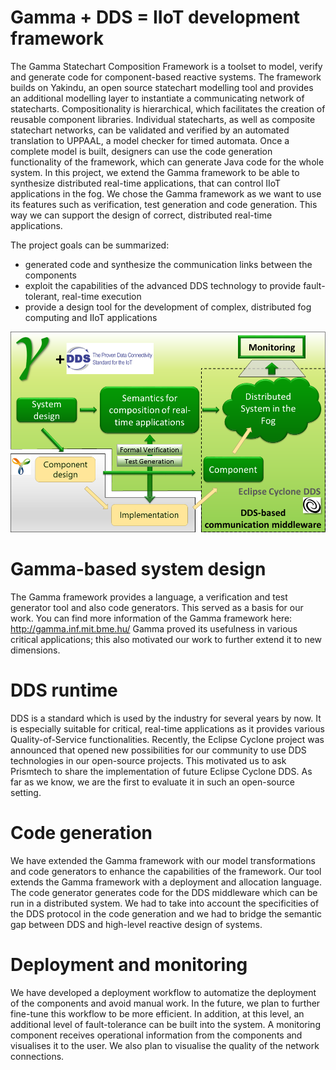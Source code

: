 ﻿
# Gamma + DDS = IIoT development framework

The Gamma Statechart Composition Framework is a toolset to model, verify and generate code for component-based reactive systems. The framework builds on Yakindu, an open source statechart modelling tool and provides an additional modelling layer to instantiate a communicating network of statecharts. Compositionality is hierarchical, which facilitates the creation of reusable component libraries. Individual statecharts, as well as composite statechart networks, can be validated and verified by an automated translation to UPPAAL, a model checker for timed automata. Once a complete model is built, designers can use the code generation functionality of the framework, which can generate Java code for the whole system.
In this project, we extend the Gamma framework to be able to synthesize distributed real-time applications, that can control IIoT applications in the fog. We chose the Gamma framework as we want to use its features such as verification, test generation and code generation. This way we can support the design of correct, distributed real-time applications.

The project goals can be summarized:
* generated code and synthesize the communication links between the components
* exploit the capabilities of the advanced DDS technology to provide fault-tolerant, real-time execution
* provide a design tool for the development of complex, distributed fog computing and IIoT applications


![Overview of our approach](gamma_IIoT_overview.png)


# Gamma-based system design
The Gamma framework provides a language, a verification and test generator tool and also code generators. This served as a basis for our work. You can find more information of the Gamma framework here: <http://gamma.inf.mit.bme.hu/>
Gamma proved its usefulness in various critical applications; this also motivated our work to further extend it to new dimensions.

# DDS runtime
DDS is a standard which is used by the industry for several years by now. It is especially suitable for critical, real-time applications as it provides various Quality-of-Service functionalities. Recently, the Eclipse Cyclone project was announced that opened new possibilities for our community to use DDS technologies in our open-source projects.
This motivated us to ask Prismtech to share the implementation of future Eclipse Cyclone DDS.
As far as we know, we are the first to evaluate it in such an open-source setting.

# Code generation 
We have extended the Gamma framework with our model transformations and code generators to enhance the capabilities of the framework. Our tool extends the Gamma framework with a deployment and allocation language. The code generator generates code for the DDS middleware which can be run in a distributed system. We had to take into account the specificities of the DDS protocol in the code generation and we had to bridge the semantic gap between DDS and high-level reactive design of systems.

# Deployment and monitoring
We have developed a deployment workflow to automatize the deployment of the components and avoid manual work. In the future, we plan to further fine-tune this workflow to be more efficient. In addition, at this level, an additional level of fault-tolerance can be built into the system.
A monitoring component receives operational information from the components and visualises it to the user. We also plan to visualise the quality of the network connections.
